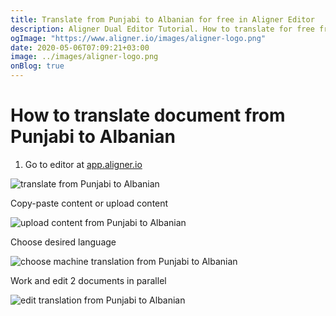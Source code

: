 ```yaml
---
title: Translate from Punjabi to Albanian for free in Aligner Editor
description: Aligner Dual Editor Tutorial. How to translate for free from Punjabi to Albanian. Aligner is multilingual document management platform. 
ogImage: "https://www.aligner.io/images/aligner-logo.png"
date: 2020-05-06T07:09:21+03:00
image: ../images/aligner-logo.png
onBlog: true
---
```


# How to translate document from Punjabi to Albanian

1. Go to editor at [app.aligner.io](https://app.aligner.io "Aligner App web page")

![translate from Punjabi to Albanian](../aligner-blank-editor.png "translate from Punjabi to Albanian")

Copy-paste content or upload content

![upload content from Punjabi to Albanian](../aligner-uploaded-document.png "upload content from Punjabi to Albanian")

Choose desired language

![choose machine translation from Punjabi to Albanian](../aligner-language-dropdown.png "choose machine translation from Punjabi to Albanian")

Work and edit 2 documents in parallel

![edit translation from Punjabi to Albanian](../aligner-double-sitded-editor.png "edit translation from Punjabi to Albanian")

